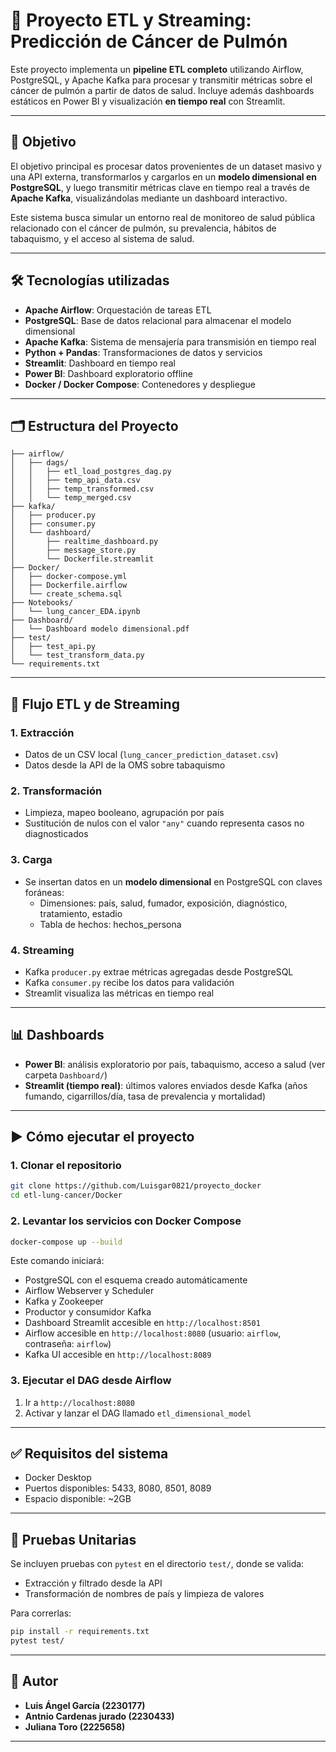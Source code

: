 
# 🔬 Proyecto ETL y Streaming: Predicción de Cáncer de Pulmón

Este proyecto implementa un **pipeline ETL completo** utilizando Airflow, PostgreSQL, y Apache Kafka para procesar y transmitir métricas sobre el cáncer de pulmón a partir de datos de salud. Incluye además dashboards estáticos en Power BI y visualización **en tiempo real** con Streamlit.

---

## 📌 Objetivo

El objetivo principal es procesar datos provenientes de un dataset masivo y una API externa, transformarlos y cargarlos en un **modelo dimensional en PostgreSQL**, y luego transmitir métricas clave en tiempo real a través de **Apache Kafka**, visualizándolas mediante un dashboard interactivo.

Este sistema busca simular un entorno real de monitoreo de salud pública relacionado con el cáncer de pulmón, su prevalencia, hábitos de tabaquismo, y el acceso al sistema de salud.

---

## 🛠️ Tecnologías utilizadas

- **Apache Airflow**: Orquestación de tareas ETL
- **PostgreSQL**: Base de datos relacional para almacenar el modelo dimensional
- **Apache Kafka**: Sistema de mensajería para transmisión en tiempo real
- **Python + Pandas**: Transformaciones de datos y servicios
- **Streamlit**: Dashboard en tiempo real
- **Power BI**: Dashboard exploratorio offline
- **Docker / Docker Compose**: Contenedores y despliegue

---

## 🗂️ Estructura del Proyecto

```
├── airflow/
│   ├── dags/
│   │   ├── etl_load_postgres_dag.py
│   │   ├── temp_api_data.csv
│   │   ├── temp_transformed.csv
│   │   └── temp_merged.csv
├── kafka/
│   ├── producer.py
│   ├── consumer.py
│   └── dashboard/
│       ├── realtime_dashboard.py
│       ├── message_store.py
│       └── Dockerfile.streamlit
├── Docker/
│   ├── docker-compose.yml
│   ├── Dockerfile.airflow
│   └── create_schema.sql
├── Notebooks/
│   └── lung_cancer_EDA.ipynb
├── Dashboard/
│   └── Dashboard modelo dimensional.pdf
├── test/
│   ├── test_api.py
│   └── test_transform_data.py
└── requirements.txt
```

---

## 🔄 Flujo ETL y de Streaming

### 1. **Extracción**
- Datos de un CSV local (`lung_cancer_prediction_dataset.csv`)
- Datos desde la API de la OMS sobre tabaquismo

### 2. **Transformación**
- Limpieza, mapeo booleano, agrupación por país
- Sustitución de nulos con el valor `"any"` cuando representa casos no diagnosticados

### 3. **Carga**
- Se insertan datos en un **modelo dimensional** en PostgreSQL con claves foráneas:
  - Dimensiones: país, salud, fumador, exposición, diagnóstico, tratamiento, estadio
  - Tabla de hechos: hechos_persona

### 4. **Streaming**
- Kafka `producer.py` extrae métricas agregadas desde PostgreSQL
- Kafka `consumer.py` recibe los datos para validación
- Streamlit visualiza las métricas en tiempo real

---

## 📊 Dashboards

- **Power BI**: análisis exploratorio por país, tabaquismo, acceso a salud (ver carpeta `Dashboard/`)
- **Streamlit (tiempo real)**: últimos valores enviados desde Kafka (años fumando, cigarrillos/día, tasa de prevalencia y mortalidad)

---

## ▶️ Cómo ejecutar el proyecto

### 1. Clonar el repositorio

```bash
git clone https://github.com/Luisgar0821/proyecto_docker
cd etl-lung-cancer/Docker
```

### 2. Levantar los servicios con Docker Compose

```bash
docker-compose up --build
```

Este comando iniciará:
- PostgreSQL con el esquema creado automáticamente
- Airflow Webserver y Scheduler
- Kafka y Zookeeper
- Productor y consumidor Kafka
- Dashboard Streamlit accesible en `http://localhost:8501`
- Airflow accesible en `http://localhost:8080` (usuario: `airflow`, contraseña: `airflow`)
- Kafka UI accesible en `http://localhost:8089`

### 3. Ejecutar el DAG desde Airflow

1. Ir a `http://localhost:8080`
2. Activar y lanzar el DAG llamado `etl_dimensional_model`

---

## ✅ Requisitos del sistema

- Docker Desktop
- Puertos disponibles: 5433, 8080, 8501, 8089
- Espacio disponible: ~2GB

---

## 🧪 Pruebas Unitarias

Se incluyen pruebas con `pytest` en el directorio `test/`, donde se valida:

- Extracción y filtrado desde la API
- Transformación de nombres de país y limpieza de valores

Para correrlas:

```bash
pip install -r requirements.txt
pytest test/
```

---


## 👤 Autor

- **Luis Ángel García (2230177)**
- **Antnio Cardenas jurado (2230433)** 
- **Juliana Toro (2225658)** 

---


